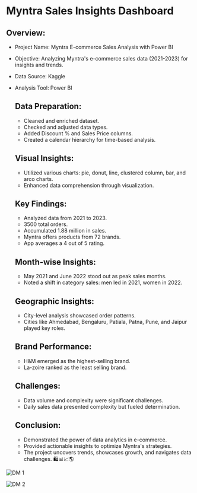 # Myntra Sales Insights Dashboard
## Overview:
- Project Name: Myntra E-commerce Sales Analysis with Power BI
- Objective: Analyzing Myntra's e-commerce sales data (2021-2023) for insights and trends.
- Data Source: Kaggle
- Analysis Tool: Power BI

  ## Data Preparation:
  - Cleaned and enriched dataset.
  - Checked and adjusted data types.
  - Added Discount % and Sales Price columns.
  - Created a calendar hierarchy for time-based analysis.

  ## Visual Insights:
  - Utilized various charts: pie, donut, line, clustered column, bar, and arco charts.
  - Enhanced data comprehension through visualization.

  ## Key Findings:
  - Analyzed data from 2021 to 2023.
  - 3500 total orders.
  - Accumulated 1.88 million in sales.
  - Myntra offers products from 72 brands.
  - App averages a 4 out of 5 rating.

  ## Month-wise Insights:
  - May 2021 and June 2022 stood out as peak sales months.
  - Noted a shift in category sales: men led in 2021, women in 2022.

  ## Geographic Insights:
  - City-level analysis showcased order patterns.
  - Cities like Ahmedabad, Bengaluru, Patiala, Patna, Pune, and Jaipur played key roles.

  ## Brand Performance:
  - H&M emerged as the highest-selling brand.
  - La-zoire ranked as the least selling brand.

  ## Challenges:
  - Data volume and complexity were significant challenges.
  - Daily sales data presented complexity but fueled determination.

  ## Conclusion:
  - Demonstrated the power of data analytics in e-commerce.
  - Provided actionable insights to optimize Myntra's strategies.
  - The project uncovers trends, showcases growth, and navigates data challenges. 🛍️📊📈🌎





![DM 1](https://github.com/Sans9211/Myntra_Analysis/assets/104644783/df567887-87e0-4d5d-b50d-900ac8cb8af1)


![DM 2](https://github.com/Sans9211/Myntra_Analysis/assets/104644783/394e61b2-62eb-43b7-a926-ccf861bd7929)
